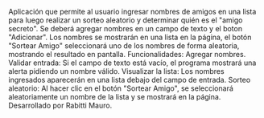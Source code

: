 Aplicación que permite al usuario ingresar nombres de amigos en una lista para luego realizar un sorteo aleatorio y determinar quién es el "amigo secreto".
Se deberá agregar nombres en un campo de texto y el boton "Adicionar". Los nombres se mostrarán en una lista en la página, el botón "Sortear Amigo" seleccionará uno de los nombres de forma aleatoria, mostrando el resultado en pantalla.
Funcionalidades: Agregar nombres.
Validar entrada: Si el campo de texto está vacío, el programa mostrará una alerta pidiendo un nombre válido.
Visualizar la lista: Los nombres ingresados aparecerán en una lista debajo del campo de entrada.
Sorteo aleatorio: Al hacer clic en el botón "Sortear Amigo", se seleccionará aleatoriamente un nombre de la lista y se mostrará en la página.
Desarrollado por Rabitti Mauro.
